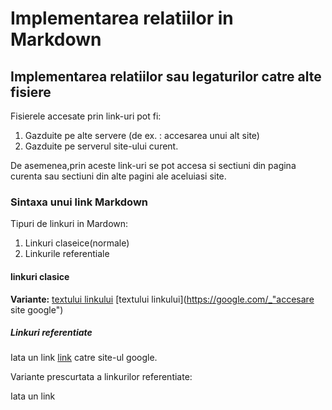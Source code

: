 # Implementarea relatiilor in Markdown
## Implementarea relatiilor sau legaturilor catre alte fisiere 
Fisierele accesate prin link-uri pot fi:
1. Gazduite pe alte servere (de ex. : accesarea unui alt site)
2. Gazduite pe serverul site-ului curent.

De asemenea,prin aceste link-uri se pot accesa si sectiuni din pagina curenta sau sectiuni din alte pagini ale aceluiasi site.
### Sintaxa unui link Markdown

Tipuri de linkuri in Mardown:
1. Linkuri claseice(normale)
2. Linkurile referentiale

#### linkuri clasice

**Variante:**
[textului linkului](https://google.com/)
[textului linkului](https://google.com/_"accesare site google")
 
##### Linkuri referentiate
Iata un link [link][link] catre site-ul google.

[link]: https://google.com/

Variante prescurtata a linkurilor referentiate:

Iata un link 


